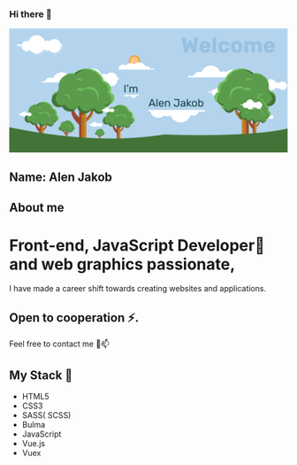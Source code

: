### Hi there 👋

![Alen Jakob Welcome](/AlenJakobGit.png)

## Name: Alen Jakob

## About me 

# Front-end, JavaScript Developer🤔 and web graphics passionate,  
I have made a career shift towards creating websites and applications.

## Open to cooperation ⚡.

Feel free to contact me 💬📫

## My Stack 🌱

- HTML5
- CSS3
- SASS( SCSS)
- Bulma
- JavaScript
- Vue.js
- Vuex





<!--
**AlenJakob/AlenJakob** is a ✨ _special_ ✨ repository because its `README.md` (this file) appears on your GitHub profile.

Here are some ideas to get you started:

- 🔭 I’m currently working on ...
- 🌱 I’m currently learning ...
- 👯 I’m looking to collaborate on ...
- 🤔 I’m looking for help with ...
- 💬 Ask me about ...
- 📫 How to reach me: ...
- 😄 Pronouns: ...
- ⚡ Fun fact: ...
-->
